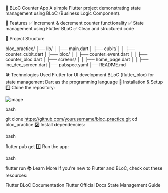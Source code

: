 📌 BLoC Counter App
A simple Flutter project demonstrating state management using BLoC (Business Logic Component).

🚀 Features
✅ Increment & decrement counter functionality
✅ State management using Flutter BLoC
✅ Clean and structured code

📂 Project Structure

bloc_practice/
│── lib/
│   ├── main.dart
│   ├── cubit/
│   │   ├── counter_cubit.dart
│   ├── bloc/
│   │   ├── counter_event.dart
│   │   ├── counter_bloc.dart
│   ├── screens/
│   │   ├── home_page.dart
│   │   ├── inc_dec_screen.dart
│── pubspec.yaml
│── README.md


🛠 Technologies Used
Flutter for UI development
BLoC (flutter_bloc) for state management
Dart as the programming language
🔧 Installation & Setup
1️⃣ Clone the repository:

![image](https://github.com/user-attachments/assets/71d770c7-7416-4384-8738-4e94e342823f)


bash

git clone https://github.com/yourusername/bloc_practice.git
cd bloc_practice
2️⃣ Install dependencies:

bash

flutter pub get
3️⃣ Run the app:

bash

flutter run
📚 Learn More
If you're new to Flutter and BLoC, check out these resources:

Flutter BLoC Documentation
Flutter Official Docs
State Management Guide
